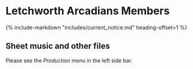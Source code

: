 # Letchworth Arcadians Members

{%
    include-markdown "includes/current_notice.md"
    heading-offset=1
%}

## Sheet music and other files

Please see the *Production* menu in the left side bar.
